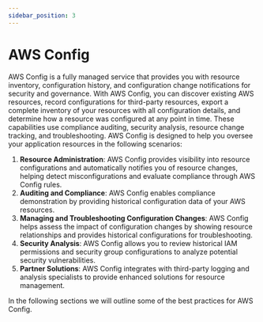 ```yaml
---
sidebar_position: 3
---
```

# AWS Config

AWS Config is a fully managed service that provides you with resource inventory, configuration history, and configuration change notifications for security and governance. With AWS Config, you can discover existing AWS resources, record configurations for third-party resources, export a complete inventory of your resources with all configuration details, and determine how a resource was configured at any point in time. These capabilities use compliance auditing, security analysis, resource change tracking, and troubleshooting. AWS Config is designed to help you oversee your application resources in the following scenarios: 

1. **Resource Administration**: AWS Config provides visibility into resource configurations and automatically notifies you of resource changes, helping detect misconfigurations and evaluate compliance through AWS Config rules.
2. **Auditing and Compliance**: AWS Config enables compliance demonstration by providing historical configuration data of your AWS resources.
3. **Managing and Troubleshooting Configuration Changes**: AWS Config helps assess the impact of configuration changes by showing resource relationships and provides historical configurations for troubleshooting.
4. **Security Analysis**: AWS Config allows you to review historical IAM permissions and security group configurations to analyze potential security vulnerabilities.
5. **Partner Solutions**: AWS Config integrates with third-party logging and analysis specialists to provide enhanced solutions for resource management.


In the following sections we will outline some of the best practices for AWS Config.
